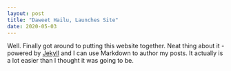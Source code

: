 ```yaml
---
layout: post
title: "Daweet Hailu, Launches Site"
date: 2020-05-03
---
```


Well. Finally got around to putting this website together. Neat thing about it - 
powered by [Jekyll](http://jekyllrb.com) and I can use Markdown to author my posts. 
It actually is a lot easier than I thought it was going to be.
